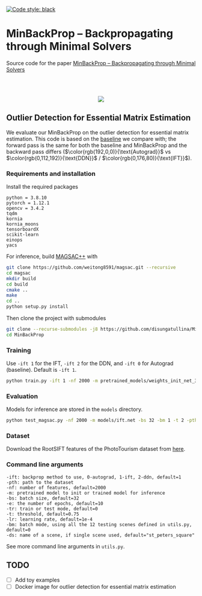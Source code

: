 [![Code style: black](https://img.shields.io/badge/code%20style-black-000000.svg)](https://github.com/psf/black)

# MinBackProp – Backpropagating through Minimal Solvers

Source code for the paper [MinBackProp – Backpropagating through Minimal Solvers](https://arxiv.org/abs/2404.17993)

<br></br>
<p align="center">
  <img src="scheme-github.svg"/>
</p> 

## Outlier Detection for Essential Matrix Estimation
We evaluate our MinBackProp on the outlier detection for essential matrix estimation. This code is based on the [baseline](https://github.com/weitong8591/differentiable_ransac/tree/fc40fe0a5a7eeb0e2ec6b185d6218c2005a98cf5) we compare with; the forward pass is the same for both the baseline and MinBackProp and the backward pass differs ($\color{rgb(192,0,0)}{\text{Autograd}}$ vs $\color{rgb(0,112,192)}{\text{DDN}}$ / $\color{rgb(0,176,80)}{\text{IFT}}$).

### Requirements and installation
Install the required packages
```
python = 3.8.10	
pytorch = 1.12.1
opencv = 3.4.2
tqdm
kornia
kornia_moons
tensorboardX
scikit-learn
einops
yacs
```
For inference, build [MAGSAC++](https://github.com/danini/magsac.git) with
``` bash
git clone https://github.com/weitong8591/magsac.git --recursive
cd magsac
mkdir build
cd build
cmake ..
make
cd ..
python setup.py install
```
Then clone the project with submodules
``` bash
git clone --recurse-submodules -j8 https://github.com/disungatullina/MinBackProp.git
cd MinBackProp
```

### Training
Use ```-ift 1``` for the IFT, ```-ift 2``` for the DDN, and ```-ift 0``` for Autograd (baseline). Default is ```-ift 1```.
```bash
python train.py -ift 1 -nf 2000 -m pretrained_models/weights_init_net_3_sampler_0_epoch_1000_E_rs_r0.80_t0.00_w1_1.00_.net -bs 32 -e 10 -tr 1 -t 0.75 -pth <data_path>
```

### Evaluation
Models for inference are stored in the ```models``` directory.
```bash
python test_magsac.py -nf 2000 -m models/ift.net -bs 32 -bm 1 -t 2 -pth <data_path>
```

### Dataset
Download the RootSIFT features of the PhotoTourism dataset from [here](https://cmp.felk.cvut.cz/~weitong/nabla_ransac/diff_ransac_data.zip).

### Command line arguments
```
-ift: backprop method to use, 0-autograd, 1-ift, 2-ddn, default=1
-pth: path to the dataset
-nf: number of features, default=2000
-m: pretrained model to init or trained model for inference
-bs: batch size, default=32
-e: the number of epochs, default=10
-tr: train or test mode, default=0
-t: threshold, default=0.75
-lr: learning rate, default=1e-4
-bm: batch mode, using all the 12 testing scenes defined in utils.py, default=0
-ds: name of a scene, if single scene used, default="st_peters_square"
```
See more command line arguments in ```utils.py```.

<!-- ## Toy examples

### 3D Point Registration with an Outlier
blah

### Fundamental Matrix Estimation with an Outlier
blah

## Citation
Cite us as -->

## TODO
- [ ] Add toy examples
- [ ] Docker image for outlier detection for essential matrix estimation
